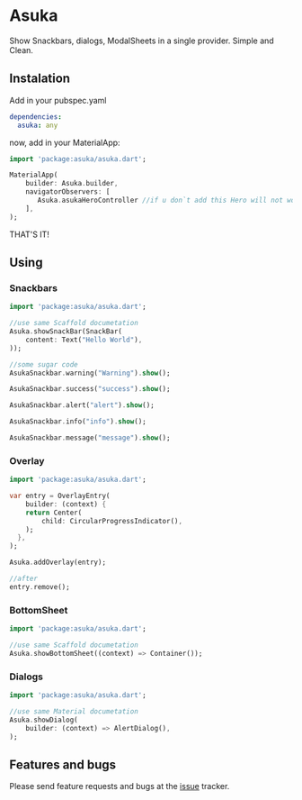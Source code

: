 # Asuka

Show Snackbars, dialogs, ModalSheets in a single provider. Simple and Clean.

## Instalation

Add in your pubspec.yaml

```yaml
dependencies:
  asuka: any
```

now, add in your MaterialApp:

```dart
import 'package:asuka/asuka.dart';

MaterialApp(
    builder: Asuka.builder,
    navigatorObservers: [
       Asuka.asukaHeroController //if u don`t add this Hero will not work
    ],
);

```

THAT'S IT!

## Using

### Snackbars

```dart
import 'package:asuka/asuka.dart';

//use same Scaffold documetation
Asuka.showSnackBar(SnackBar(
    content: Text("Hello World"),
));

//some sugar code
AsukaSnackbar.warning("Warning").show();

AsukaSnackbar.success("success").show();

AsukaSnackbar.alert("alert").show();

AsukaSnackbar.info("info").show();

AsukaSnackbar.message("message").show();

```

### Overlay

```dart
import 'package:asuka/asuka.dart';

var entry = OverlayEntry(
    builder: (context) {
    return Center(
        child: CircularProgressIndicator(),
    );
  },
);

Asuka.addOverlay(entry);

//after
entry.remove();

```

### BottomSheet

```dart
import 'package:asuka/asuka.dart';

//use same Scaffold documetation
Asuka.showBottomSheet((context) => Container());

```

### Dialogs

```dart
import 'package:asuka/asuka.dart';

//use same Material documetation
Asuka.showDialog(
    builder: (context) => AlertDialog(),
);

```

## Features and bugs

Please send feature requests and bugs at the [issue](https://github.com/Flutterando/asuka/issues) tracker.
